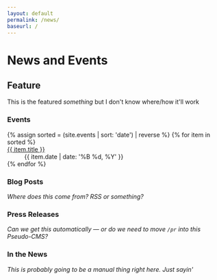 ```yaml
---
layout: default
permalink: /news/
baseurl: /
---
```


# News and Events

## Feature

This is the featured _something_ but I don't know where/how it'll work

### Events

<dl>
    {% assign sorted = (site.events | sort: 'date') | reverse %}
    {% for item in sorted %}
    <dt><a href="{{ site.baseurl }}{{ item.url }}">{{ item.title }}</a></dt>
    <dd>{{ item.date  | date: '%B %d, %Y' }}</dd>
    {% endfor %}
</dl>


### Blog Posts

_Where does this come from? RSS or something?_

### Press Releases

_Can we get this automatically — or do we need to move `/pr` into this Pseudo-CMS?_

### In the News

_This is probably going to be a manual thing right here. Just sayin'_
